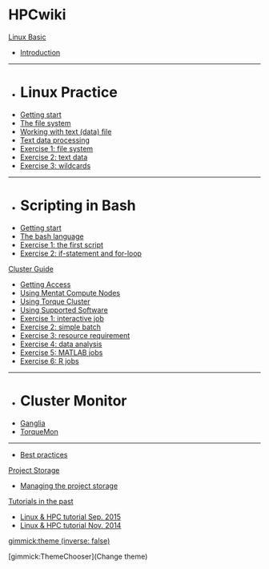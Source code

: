 # HPCwiki

[Linux Basic]()

  * [Introduction](linux/intro.md) 
  - - - -
  * # Linux Practice
  * [Getting start](linux/practice/start.md)
  * [The file system](linux/practice/filesystem.md)
  * [Working with text (data) file](linux/practice/textdata.md)
  * [Text data processing](linux/practice/analysis.md)
  * [Exercise 1: file system](linux/practice/exercise_fs.md)
  * [Exercise 2: text data](linux/practice/exercise.md)
  * [Exercise 3: wildcards](linux/practice/exercise_wildcards.md)  
- - - -
  * # Scripting in Bash
  * [Getting start](linux/bash/start.md)
  * [The bash language](linux/bash/language.md)
  * [Exercise 1: the first script](linux/bash/BASHexercise.md)
  * [Exercise 2: if-statement and for-loop](linux/bash/exercise.md)

[Cluster Guide]()

  * [Getting Access](cluster_howto/access.md)
  * [Using Mentat Compute Nodes](cluster_howto/compute_mentat.md)
  * [Using Torque Cluster](cluster_howto/compute_torque.md)
  * [Using Supported Software](cluster_howto/software.md)
  * [Exercise 1: interactive job](cluster_howto/exercise_interactive/exercise.md)
  * [Exercise 2: simple batch](cluster_howto/exercise_simple/exercise.md)
  * [Exercise 3: resource requirement](cluster_howto/exercise_resource/exercise.md)
  * [Exercise 4: data analysis](cluster_howto/exercise_da/exercise.md)
  * [Exercise 5: MATLAB jobs](cluster_howto/exercise_matlab/exercise.md)
  * [Exercise 6: R jobs](cluster_howto/exercise_R/exercise.md)
  - - - -
  * # Cluster Monitor
  * [Ganglia](http://ganglia.dccn.nl)
  * [TorqueMon](http://torquemon.dccn.nl)
  - - - -
  * [Best practices](cluster_howto/best_practices.md)

[Project Storage]()

  * [Managing the project storage](project_storage/user_guide.md)

[Tutorials in the past]()

  * [Linux & HPC tutorial Sep. 2015](https://pl-squid.dccn.nl/indico/event/11/)
  * [Linux & HPC tutorial Nov. 2014](https://pl-squid.dccn.nl/indico/event/0/)

[gimmick:theme (inverse: false)](cosmo)

[gimmick:ThemeChooser](Change theme)
